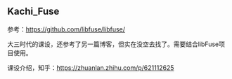 ## Kachi_Fuse
参考：https://github.com/libfuse/libfuse/

大三时代的课设，还参考了另一篇博客，但实在没空去找了。需要结合libFuse项目使用。

课设介绍，知乎：https://zhuanlan.zhihu.com/p/621112625
